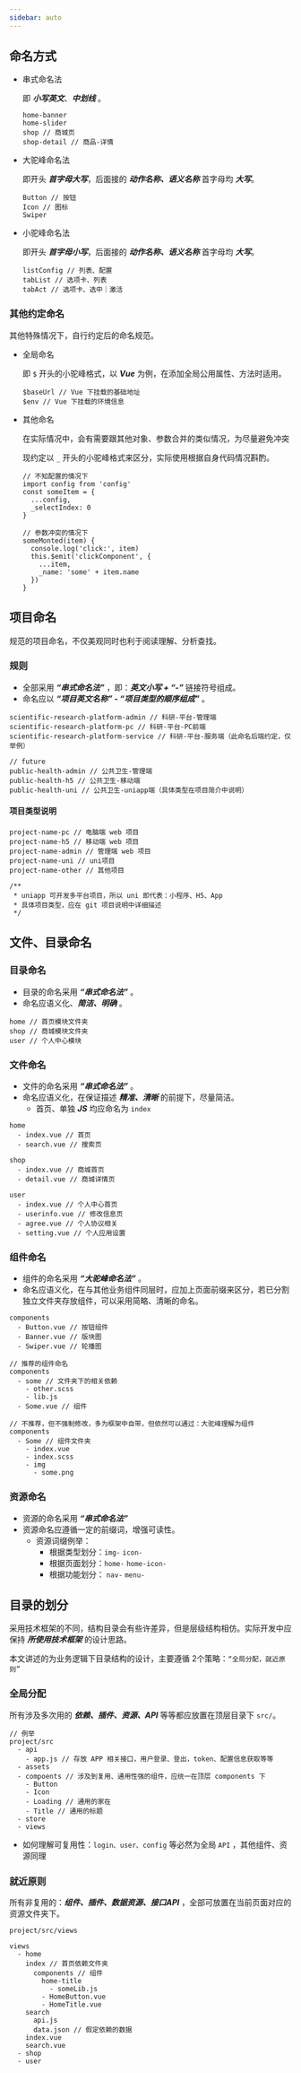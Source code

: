 ```yaml
---
sidebar: auto
---
```



## 命名方式
- 串式命名法
  
  即 ***小写英文***、***中划线*** 。
  ```
  home-banner
  home-slider
  shop // 商城页
  shop-detail // 商品-详情
  ```
- 大驼峰命名法
  
  即开头 ***首字母大写***，后面接的 ***动作名称、语义名称*** 首字母均 ***大写***。
  ```
  Button // 按钮
  Icon // 图标
  Swiper
  ```
- 小驼峰命名法

  即开头 ***首字母小写***，后面接的 ***动作名称、语义名称*** 首字母均 ***大写***。
  ```
  listConfig // 列表、配置
  tabList // 选项卡、列表
  tabAct // 选项卡、选中｜激活
  ```

### 其他约定命名
其他特殊情况下，自行约定后的命名规范。
- 全局命名
  
  即 ```$``` 开头的小驼峰格式，以 ***Vue*** 为例，在添加全局公用属性、方法时适用。
  ```
  $baseUrl // Vue 下挂载的基础地址
  $env // Vue 下挂载的环境信息
  ```
- 其他命名
  
  在实际情况中，会有需要跟其他对象、参数合并的类似情况，为尽量避免冲突
  
  现约定以 ```_``` 开头的小驼峰格式来区分，实际使用根据自身代码情况斟酌。
  ```
  // 不知配置的情况下
  import config from 'config'
  const someItem = {
    ...config,
    _selectIndex: 0
  }

  // 参数冲突的情况下
  someMonted(item) {
    console.log('click:', item)
    this.$emit('clickComponent', {
      ...item,
      _name: 'some' + item.name
    })
  }
  ```



## 项目命名
规范的项目命名，不仅美观同时也利于阅读理解、分析查找。
  
### 规则
- 全部采用 ***“串式命名法”*** ，即：***英文小写 + “-”*** 链接符号组成。
- 命名应以 ***“项目英文名称” - “项目类型的顺序组成”*** 。
```
scientific-research-platform-admin // 科研-平台-管理端
scientific-research-platform-pc // 科研-平台-PC前端
scientific-research-platform-service // 科研-平台-服务端（此命名后端约定，仅举例）

// future
public-health-admin // 公共卫生-管理端
public-health-h5 // 公共卫生-移动端
public-health-uni // 公共卫生-uniapp端（具体类型在项目简介中说明）
```

#### 项目类型说明
```
project-name-pc // 电脑端 web 项目
project-name-h5 // 移动端 web 项目
project-name-admin // 管理端 web 项目
project-name-uni // uni项目
project-name-other // 其他项目
```
```
/**
 * uniapp 可开发多平台项目，所以 uni 即代表：小程序、H5、App
 * 具体项目类型，应在 git 项目说明中详细描述
 */
```



## 文件、目录命名

### 目录命名
- 目录的命名采用 ***“串式命名法”*** 。
- 命名应语义化、***简洁、明确*** 。
```
home // 首页模块文件夹
shop // 商城模块文件夹
user // 个人中心模块
```

### 文件命名
- 文件的命名采用 ***“串式命名法”*** 。
- 命名应语义化，在保证描述 ***精准、清晰*** 的前提下，尽量简洁。
  - 首页、单独 ***JS*** 均应命名为 ```index```
```
home
  - index.vue // 首页
  - search.vue // 搜索页

shop
  - index.vue // 商城首页
  - detail.vue // 商城详情页

user
  - index.vue // 个人中心首页
  - userinfo.vue // 修改信息页
  - agree.vue // 个人协议相关
  - setting.vue // 个人应用设置
```

### 组件命名
- 组件的命名采用 ***“大驼峰命名法”*** 。
- 命名应语义化，在与其他业务组件同层时，应加上页面前缀来区分，若已分割独立文件夹存放组件，可以采用简略、清晰的命名。
```
components
  - Button.vue // 按钮组件
  - Banner.vue // 版块图
  - Swiper.vue // 轮播图

// 推荐的组件命名
components
  - some // 文件夹下的相关依赖
    - other.scss
    - lib.js
  - Some.vue // 组件

// 不推荐，但不强制修改，多为框架中自带，但依然可以通过：大驼峰理解为组件
components
  - Some // 组件文件夹
    - index.vue
    - index.scss
    - img
      - some.png
```

### 资源命名
- 资源的命名采用 ***“串式命名法”***
- 资源命名应遵循一定的前缀词，增强可读性。
  - 资源词缀例举：
    - 根据类型划分：```img-``` ```icon-```
    - 根据页面划分：```home-``` ```home-icon-```
    - 根据功能划分： ```nav-``` ```menu-```



## 目录的划分
采用技术框架的不同，结构目录会有些许差异，但是层级结构相仿。实际开发中应保持 ***所使用技术框架*** 的设计思路。

本文讲述的为业务逻辑下目录结构的设计，主要遵循 2个策略：```“全局分配，就近原则”```

### 全局分配
所有涉及多次用的 ***依赖、插件、资源、API*** 等等都应放置在顶层目录下 ```src/```。
```
// 例举
project/src
  - api
    - app.js // 存放 APP 相关接口，用户登录、登出，token、配置信息获取等等
  - assets
  - compoents // 涉及到复用、通用性强的组件，应统一在顶层 components 下
    - Button
    - Icon
    - Loading // 通用的家在
    - Title // 通用的标题
  - store
  - views

```
- 如何理解可复用性：```login、user、config``` 等必然为全局 ```API``` ，其他组件、资源同理

### 就近原则
所有非复用的：***组件、插件、数据资源、接口API*** ，全部可放置在当前页面对应的资源文件夹下。
```
project/src/views

views
  - home
    index // 首页依赖文件夹
      components // 组件
        home-title
          - someLib.js
        - HomeButton.vue
        - HomeTitle.vue
    search
      api.js
      data.json // 假定依赖的数据
    index.vue
    search.vue
  - shop 
  - user
```

